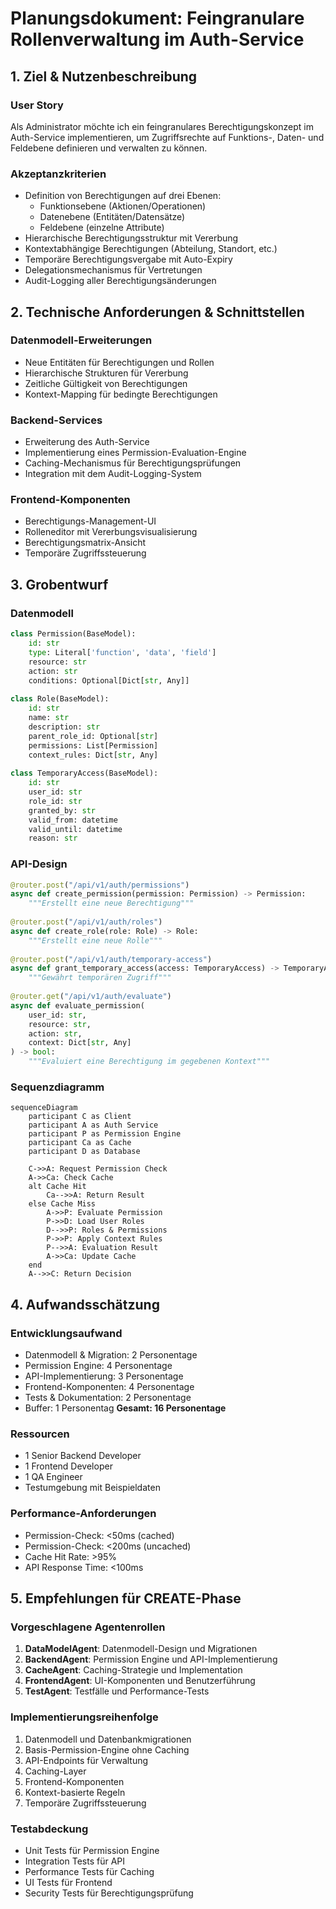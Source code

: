 # Planungsdokument: Feingranulare Rollenverwaltung im Auth-Service

## 1. Ziel & Nutzenbeschreibung

### User Story
Als Administrator möchte ich ein feingranulares Berechtigungskonzept im Auth-Service implementieren, um Zugriffsrechte auf Funktions-, Daten- und Feldebene definieren und verwalten zu können.

### Akzeptanzkriterien
- Definition von Berechtigungen auf drei Ebenen:
  - Funktionsebene (Aktionen/Operationen)
  - Datenebene (Entitäten/Datensätze)
  - Feldebene (einzelne Attribute)
- Hierarchische Berechtigungsstruktur mit Vererbung
- Kontextabhängige Berechtigungen (Abteilung, Standort, etc.)
- Temporäre Berechtigungsvergabe mit Auto-Expiry
- Delegationsmechanismus für Vertretungen
- Audit-Logging aller Berechtigungsänderungen

## 2. Technische Anforderungen & Schnittstellen

### Datenmodell-Erweiterungen
- Neue Entitäten für Berechtigungen und Rollen
- Hierarchische Strukturen für Vererbung
- Zeitliche Gültigkeit von Berechtigungen
- Kontext-Mapping für bedingte Berechtigungen

### Backend-Services
- Erweiterung des Auth-Service
- Implementierung eines Permission-Evaluation-Engine
- Caching-Mechanismus für Berechtigungsprüfungen
- Integration mit dem Audit-Logging-System

### Frontend-Komponenten
- Berechtigungs-Management-UI
- Rolleneditor mit Vererbungsvisualisierung
- Berechtigungsmatrix-Ansicht
- Temporäre Zugriffssteuerung

## 3. Grobentwurf

### Datenmodell
```python
class Permission(BaseModel):
    id: str
    type: Literal['function', 'data', 'field']
    resource: str
    action: str
    conditions: Optional[Dict[str, Any]]
    
class Role(BaseModel):
    id: str
    name: str
    description: str
    parent_role_id: Optional[str]
    permissions: List[Permission]
    context_rules: Dict[str, Any]
    
class TemporaryAccess(BaseModel):
    id: str
    user_id: str
    role_id: str
    granted_by: str
    valid_from: datetime
    valid_until: datetime
    reason: str
```

### API-Design
```python
@router.post("/api/v1/auth/permissions")
async def create_permission(permission: Permission) -> Permission:
    """Erstellt eine neue Berechtigung"""
    
@router.post("/api/v1/auth/roles")
async def create_role(role: Role) -> Role:
    """Erstellt eine neue Rolle"""
    
@router.post("/api/v1/auth/temporary-access")
async def grant_temporary_access(access: TemporaryAccess) -> TemporaryAccess:
    """Gewährt temporären Zugriff"""
    
@router.get("/api/v1/auth/evaluate")
async def evaluate_permission(
    user_id: str,
    resource: str,
    action: str,
    context: Dict[str, Any]
) -> bool:
    """Evaluiert eine Berechtigung im gegebenen Kontext"""
```

### Sequenzdiagramm
```mermaid
sequenceDiagram
    participant C as Client
    participant A as Auth Service
    participant P as Permission Engine
    participant Ca as Cache
    participant D as Database
    
    C->>A: Request Permission Check
    A->>Ca: Check Cache
    alt Cache Hit
        Ca-->>A: Return Result
    else Cache Miss
        A->>P: Evaluate Permission
        P->>D: Load User Roles
        D-->>P: Roles & Permissions
        P->>P: Apply Context Rules
        P-->>A: Evaluation Result
        A->>Ca: Update Cache
    end
    A-->>C: Return Decision
```

## 4. Aufwandsschätzung

### Entwicklungsaufwand
- Datenmodell & Migration: 2 Personentage
- Permission Engine: 4 Personentage
- API-Implementierung: 3 Personentage
- Frontend-Komponenten: 4 Personentage
- Tests & Dokumentation: 2 Personentage
- Buffer: 1 Personentag
**Gesamt: 16 Personentage**

### Ressourcen
- 1 Senior Backend Developer
- 1 Frontend Developer
- 1 QA Engineer
- Testumgebung mit Beispieldaten

### Performance-Anforderungen
- Permission-Check: <50ms (cached)
- Permission-Check: <200ms (uncached)
- Cache Hit Rate: >95%
- API Response Time: <100ms

## 5. Empfehlungen für CREATE-Phase

### Vorgeschlagene Agentenrollen
1. **DataModelAgent**: Datenmodell-Design und Migrationen
2. **BackendAgent**: Permission Engine und API-Implementierung
3. **CacheAgent**: Caching-Strategie und Implementation
4. **FrontendAgent**: UI-Komponenten und Benutzerführung
5. **TestAgent**: Testfälle und Performance-Tests

### Implementierungsreihenfolge
1. Datenmodell und Datenbankmigrationen
2. Basis-Permission-Engine ohne Caching
3. API-Endpoints für Verwaltung
4. Caching-Layer
5. Frontend-Komponenten
6. Kontext-basierte Regeln
7. Temporäre Zugriffssteuerung

### Testabdeckung
- Unit Tests für Permission Engine
- Integration Tests für API
- Performance Tests für Caching
- UI Tests für Frontend
- Security Tests für Berechtigungsprüfung 